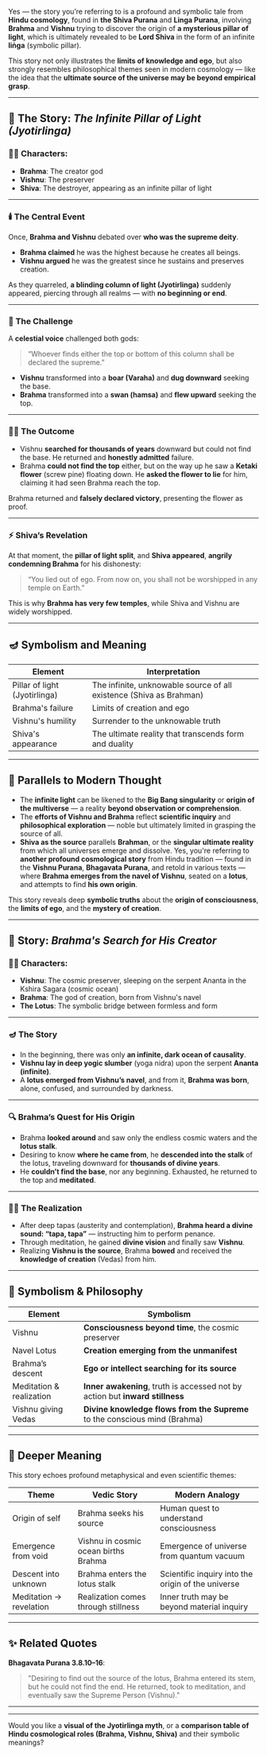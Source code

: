 Yes — the story you’re referring to is a profound and symbolic tale from **Hindu cosmology**, found in **the Shiva Purana** and **Linga Purana**, involving **Brahma** and **Vishnu** trying to discover the origin of **a mysterious pillar of light**, which is ultimately revealed to be **Lord Shiva** in the form of an infinite **liṅga** (symbolic pillar).

This story not only illustrates the **limits of knowledge and ego**, but also strongly resembles philosophical themes seen in modern cosmology — like the idea that the **ultimate source of the universe may be beyond empirical grasp**.

---

## 📖 The Story: *The Infinite Pillar of Light (Jyotirlinga)*

### 🧙‍♂️ Characters:

* **Brahma**: The creator god
* **Vishnu**: The preserver
* **Shiva**: The destroyer, appearing as an infinite pillar of light

---

### 🕯️ The Central Event

Once, **Brahma and Vishnu** debated over **who was the supreme deity**.

* **Brahma claimed** he was the highest because he creates all beings.
* **Vishnu argued** he was the greatest since he sustains and preserves creation.

As they quarreled, **a blinding column of light (Jyotirlinga)** suddenly appeared, piercing through all realms — with **no beginning or end**.

---

### 🧗 The Challenge

A **celestial voice** challenged both gods:

> “Whoever finds either the top or bottom of this column shall be declared the supreme.”

* **Vishnu** transformed into a **boar (Varaha)** and **dug downward** seeking the base.
* **Brahma** transformed into a **swan (hamsa)** and **flew upward** seeking the top.

---

### 🧘‍♂️ The Outcome

* Vishnu **searched for thousands of years** downward but could not find the base. He returned and **honestly admitted** failure.
* Brahma **could not find the top** either, but on the way up he saw a **Ketaki flower** (screw pine) floating down. He **asked the flower to lie** for him, claiming it had seen Brahma reach the top.

Brahma returned and **falsely declared victory**, presenting the flower as proof.

---

### ⚡ Shiva’s Revelation

At that moment, the **pillar of light split**, and **Shiva appeared**, **angrily condemning Brahma** for his dishonesty:

> “You lied out of ego. From now on, you shall not be worshipped in any temple on Earth.”

This is why **Brahma has very few temples**, while Shiva and Vishnu are widely worshipped.

---

## 🪔 Symbolism and Meaning

| Element                       | Interpretation                                                      |
| ----------------------------- | ------------------------------------------------------------------- |
| Pillar of light (Jyotirlinga) | The infinite, unknowable source of all existence (Shiva as Brahman) |
| Brahma's failure              | Limits of creation and ego                                          |
| Vishnu's humility             | Surrender to the unknowable truth                                   |
| Shiva's appearance            | The ultimate reality that transcends form and duality               |

---

## 🧠 Parallels to Modern Thought

* The **infinite light** can be likened to the **Big Bang singularity** or **origin of the multiverse** — a reality **beyond observation or comprehension**.
* The **efforts of Vishnu and Brahma** reflect **scientific inquiry** and **philosophical exploration** — noble but ultimately limited in grasping the source of all.
* **Shiva as the source** parallels **Brahman**, or the **singular ultimate reality** from which all universes emerge and dissolve.
Yes, you're referring to **another profound cosmological story** from Hindu tradition — found in the **Vishnu Purana**, **Bhagavata Purana**, and retold in various texts — where **Brahma emerges from the navel of Vishnu**, seated on a **lotus**, and attempts to find **his own origin**.

This story reveals deep **symbolic truths** about the **origin of consciousness**, the **limits of ego**, and the **mystery of creation**.

---

## 🌸 Story: *Brahma's Search for His Creator*

### 🧙‍♂️ Characters:

* **Vishnu**: The cosmic preserver, sleeping on the serpent Ananta in the Kshira Sagara (cosmic ocean)
* **Brahma**: The god of creation, born from Vishnu's navel
* **The Lotus**: The symbolic bridge between formless and form

---

### 🪔 The Story

* In the beginning, there was only **an infinite, dark ocean of causality**.
* **Vishnu lay in deep yogic slumber** (yoga nidra) upon the serpent **Ananta (infinite)**.
* A **lotus emerged from Vishnu’s navel**, and from it, **Brahma was born**, alone, confused, and surrounded by darkness.

---

### 🔍 Brahma’s Quest for His Origin

* Brahma **looked around** and saw only the endless cosmic waters and the **lotus stalk**.
* Desiring to know **where he came from**, he **descended into the stalk** of the lotus, traveling downward for **thousands of divine years**.
* He **couldn’t find the base**, nor any beginning. Exhausted, he returned to the top and **meditated**.

---

### 🧘‍♂️ The Realization

* After deep tapas (austerity and contemplation), **Brahma heard a divine sound: “tapa, tapa”** — instructing him to perform penance.
* Through meditation, he gained **divine vision** and finally saw **Vishnu**.
* Realizing **Vishnu is the source**, Brahma **bowed** and received the **knowledge of creation** (Vedas) from him.

---

## 🔱 Symbolism & Philosophy

| Element                  | Symbolism                                                                     |
| ------------------------ | ----------------------------------------------------------------------------- |
| Vishnu                   | **Consciousness beyond time**, the cosmic preserver                           |
| Navel Lotus              | **Creation emerging from the unmanifest**                                     |
| Brahma’s descent         | **Ego or intellect searching for its source**                                 |
| Meditation & realization | **Inner awakening**, truth is accessed not by action but **inward stillness** |
| Vishnu giving Vedas      | **Divine knowledge flows from the Supreme** to the conscious mind (Brahma)    |

---

## 🌌 Deeper Meaning

This story echoes profound metaphysical and even scientific themes:

| Theme                   | Vedic Story                          | Modern Analogy                                     |
| ----------------------- | ------------------------------------ | -------------------------------------------------- |
| Origin of self          | Brahma seeks his source              | Human quest to understand consciousness            |
| Emergence from void     | Vishnu in cosmic ocean births Brahma | Emergence of universe from quantum vacuum          |
| Descent into unknown    | Brahma enters the lotus stalk        | Scientific inquiry into the origin of the universe |
| Meditation → revelation | Realization comes through stillness  | Inner truth may be beyond material inquiry         |

---

## ✨ Related Quotes

**Bhagavata Purana 3.8.10–16**:

> "Desiring to find out the source of the lotus, Brahma entered its stem, but he could not find the end. He returned, took to meditation, and eventually saw the Supreme Person (Vishnu)."

---


---

Would you like a **visual of the Jyotirlinga myth**, or a **comparison table of Hindu cosmological roles (Brahma, Vishnu, Shiva)** and their symbolic meanings?
